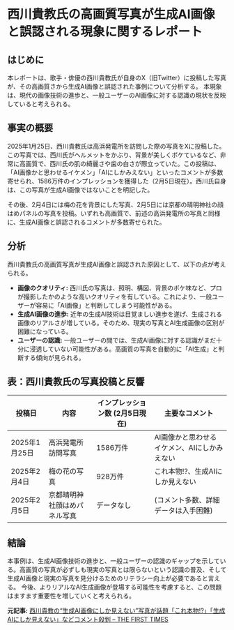 # 西川貴教氏の高画質写真が生成AI画像と誤認される現象に関するレポート

## はじめに

本レポートは、歌手・俳優の西川貴教氏が自身のX（旧Twitter）に投稿した写真が、その高画質さから生成AI画像と誤認された事例について分析する。  本現象は、現代の画像技術の進歩と、一般ユーザーのAI画像に対する認識の現状を反映していると考えられる。

## 事実の概要

2025年1月25日、西川貴教氏は高浜発電所を訪問した際の写真をXに投稿した。この写真では、西川氏がヘルメットをかぶり、背景が美しくボケているなど、非常に高画質で、西川氏の肌の綺麗さや歯の白さが際立っていた。この投稿は、「AI画像かと思わせるイケメン」「AIにしかみえない」といったコメントが多数寄せられ、1586万件のインプレッションを獲得した（2月5日現在）。西川氏自身は、この写真が生成AI画像ではないことを明記した。

その後、2月4日には梅の花を背景にした写真、2月5日には京都の晴明神社の顔はめパネルの写真を投稿。いずれも高画質で、前述の高浜発電所の写真と同様に、生成AI画像と誤認されるコメントが多数寄せられた。


## 分析

西川貴教氏の高画質写真が生成AI画像と誤認された原因として、以下の点が考えられる。

* **画像のクオリティ:**  西川氏の写真は、照明、構図、背景のボケ味など、プロが撮影したかのような高いクオリティを有している。これにより、一般ユーザーが容易に「AI画像」と判断してしまう可能性がある。
* **生成AI画像の進歩:** 近年の生成AI技術は目覚ましい進歩を遂げ、生成される画像のリアルさが増している。そのため、現実の写真とAI生成画像の区別が困難になっている。
* **ユーザーの認識:** 一般ユーザーの間では、生成AI画像に対する認識がまだ十分に浸透していない可能性がある。高画質の写真を自動的に「AI生成」と判断する傾向が見られる。


## 表：西川貴教氏の写真投稿と反響

| 投稿日       | 内容                               | インプレッション数 (2月5日現在) | 主要なコメント                               |
|-------------|------------------------------------|-------------------------------|-------------------------------------------|
| 2025年1月25日 | 高浜発電所訪問写真                 | 1586万件                           | AI画像かと思わせるイケメン、AIにしかみえない     |
| 2025年2月4日 | 梅の花の写真                       | 928万件                            | これ本物!?、生成AIにしか見えない             |
| 2025年2月5日 | 京都晴明神社顔はめパネル写真       |  データなし                         |  (コメント多数、詳細データは入手困難)          |


## 結論

本事例は、生成AI画像技術の進歩と、一般ユーザーの認識のギャップを示している。高画質の写真が必ずしも現実の写真とは限らないという認識の普及、そして生成AI画像と現実の写真を見分けるためのリテラシー向上が必要であると言える。  今後、よりリアルなAI生成画像が登場する可能性を考慮すると、この問題はますます重要性を増していくと考えられる。


**元記事:** [西川貴教の“生成AI画像にしか見えない”写真が話題「これ本物!?」「生成AIにしか見えない」などコメント殺到 – THE FIRST TIMES](https://www.thefirsttimes.jp/news/0000564318/)